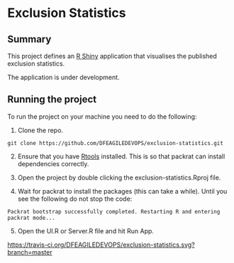 # Exclusion Statistics

## Summary

This project defines an [R Shiny](https://shiny.rstudio.com/) application that visualises the published exclusion statistics.

The application is under development.

## Running the project

To run the project on your machine you need to do the following:

1. Clone the repo.

`git clone https://github.com/DFEAGILEDEVOPS/exclusion-statistics.git`

2. Ensure that you have [Rtools](https://cran.r-project.org/bin/windows/Rtools/) installed. This is so that packrat can install dependencies correctly.

3. Open the project by double clicking the exclusion-statistics.Rproj file.

4. Wait for packrat to install the packages (this can take a while). Until you see the following do not stop the code:

`Packrat bootstrap successfully completed. Restarting R and entering packrat mode...`
   
5. Open the UI.R or Server.R file and hit Run App.    

https://travis-ci.org/DFEAGILEDEVOPS/exclusion-statistics.svg?branch=master
